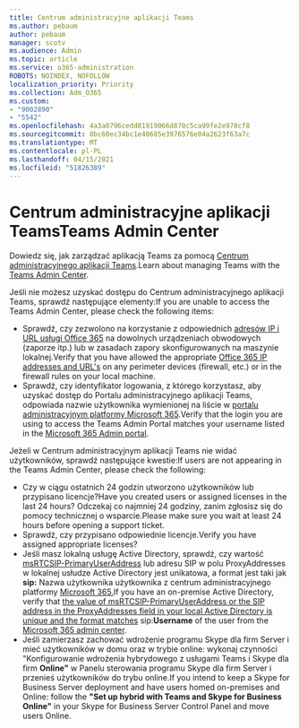 ```yaml
---
title: Centrum administracyjne aplikacji Teams
ms.author: pebaum
author: pebaum
manager: scotv
ms.audience: Admin
ms.topic: article
ms.service: o365-administration
ROBOTS: NOINDEX, NOFOLLOW
localization_priority: Priority
ms.collection: Adm_O365
ms.custom:
- "9002890"
- "5542"
ms.openlocfilehash: 4a3a0796cedd81919066d870c5ca99fe2e978cf8
ms.sourcegitcommit: 8bc60ec34bc1e40685e3976576e04a2623f63a7c
ms.translationtype: MT
ms.contentlocale: pl-PL
ms.lasthandoff: 04/15/2021
ms.locfileid: "51826389"
---
```

# <a name="teams-admin-center"></a><span data-ttu-id="24ea0-102">Centrum administracyjne aplikacji Teams</span><span class="sxs-lookup"><span data-stu-id="24ea0-102">Teams Admin Center</span></span>

<span data-ttu-id="24ea0-103">Dowiedz się, jak zarządzać aplikacją Teams za pomocą [Centrum administracyjnego aplikacji Teams](https://docs.microsoft.com/microsoftteams/manage-teams-skypeforbusiness-admin-center).</span><span class="sxs-lookup"><span data-stu-id="24ea0-103">Learn about managing Teams with the [Teams Admin Center](https://docs.microsoft.com/microsoftteams/manage-teams-skypeforbusiness-admin-center).</span></span>

<span data-ttu-id="24ea0-104">Jeśli nie możesz uzyskać dostępu do Centrum administracyjnego aplikacji Teams, sprawdź następujące elementy:</span><span class="sxs-lookup"><span data-stu-id="24ea0-104">If you are unable to access the Teams Admin Center, please check the following items:</span></span>

- <span data-ttu-id="24ea0-105">Sprawdź, czy zezwolono na korzystanie z odpowiednich [adresów IP i URL usługi Office 365](https://docs.microsoft.com/Office365/Enterprise/office-365-ip-web-service) na dowolnych urządzeniach obwodowych (zaporze itp.) lub w zasadach zapory skonfigurowanych na maszynie lokalnej.</span><span class="sxs-lookup"><span data-stu-id="24ea0-105">Verify that you have allowed the appropriate [Office 365 IP addresses and URL's](https://docs.microsoft.com/Office365/Enterprise/office-365-ip-web-service) on any perimeter devices (firewall, etc.) or in the firewall rules on your local machine.</span></span>
- <span data-ttu-id="24ea0-106">Sprawdź, czy identyfikator logowania, z którego korzystasz, aby uzyskać dostęp do Portalu administracyjnego aplikacji Teams, odpowiada nazwie użytkownika wymienionej na liście w [portalu administracyjnym platformy Microsoft 365](https://admin.microsoft.com/Adminportal/Home?source=applauncher#/users).</span><span class="sxs-lookup"><span data-stu-id="24ea0-106">Verify that the login you are using to access the Teams Admin Portal matches your username listed in the [Microsoft 365 Admin portal](https://admin.microsoft.com/Adminportal/Home?source=applauncher#/users).</span></span>

<span data-ttu-id="24ea0-107">Jeżeli w Centrum administracyjnym aplikacji Teams nie widać użytkowników, sprawdź następujące kwestie:</span><span class="sxs-lookup"><span data-stu-id="24ea0-107">If users are not appearing in the Teams Admin Center, please check the following:</span></span>

- <span data-ttu-id="24ea0-108">Czy w ciągu ostatnich 24 godzin utworzono użytkowników lub przypisano licencje?</span><span class="sxs-lookup"><span data-stu-id="24ea0-108">Have you created users or assigned licenses in the last 24 hours?</span></span> <span data-ttu-id="24ea0-109">Odczekaj co najmniej 24 godziny, zanim zgłosisz się do pomocy technicznej o wsparcie.</span><span class="sxs-lookup"><span data-stu-id="24ea0-109">Please make sure you wait at least 24 hours before opening a support ticket.</span></span>
- <span data-ttu-id="24ea0-110">Sprawdź, czy przypisano odpowiednie licencje.</span><span class="sxs-lookup"><span data-stu-id="24ea0-110">Verify you have assigned appropriate licenses?</span></span>
- <span data-ttu-id="24ea0-111">Jeśli masz lokalną usługę Active Directory, sprawdź, czy wartość [msRTCSIP-PrimaryUserAddress](https://docs.microsoft.com/skypeforbusiness/troubleshoot/online-configuration/msrtcsip-primaryuseraddress-proxyaddaddress) lub adresu SIP w polu ProxyAddresses w lokalnej usłudze Active Directory jest unikatowa, a format jest taki jak **sip:** Nazwa użytkownika użytkownika z centrum administracyjnego platformy [Microsoft 365.](https://admin.microsoft.com/Adminportal/Home?source=applauncher#/users)</span><span class="sxs-lookup"><span data-stu-id="24ea0-111">If you have an on-premise Active Directory, verify that [the value of msRTCSIP-PrimaryUserAddress or the SIP address in the ProxyAddresses field in your local Active Directory is unique and the format matches](https://docs.microsoft.com/skypeforbusiness/troubleshoot/online-configuration/msrtcsip-primaryuseraddress-proxyaddaddress) sip:**Username** of the user from the [Microsoft 365 admin center](https://admin.microsoft.com/Adminportal/Home?source=applauncher#/users).</span></span>
- <span data-ttu-id="24ea0-112">Jeśli zamierzasz zachować wdrożenie programu Skype dla firm Server i mieć użytkowników w domu oraz w trybie online: wykonaj czynności "Konfigurowanie wdrożenia hybrydowego z usługami Teams i Skype dla firm **Online"** w Panelu sterowania programu Skype dla firm Server i przenieś użytkowników do trybu online.</span><span class="sxs-lookup"><span data-stu-id="24ea0-112">If you intend to keep a Skype for Business Server deployment and have users homed on-premises and Online: follow the **"Set up hybrid with Teams and Skype for Business Online"** in your Skype for Business Server Control Panel and move users Online.</span></span>
